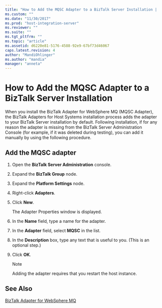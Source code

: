 ```yaml
---
title: "How to Add the MQSC Adapter to a BizTalk Server Installation | Microsoft Docs"
ms.custom: ""
ms.date: "11/30/2017"
ms.prod: "host-integration-server"
ms.reviewer: ""
ms.suite: ""
ms.tgt_pltfrm: ""
ms.topic: "article"
ms.assetid: d6220e81-5176-4588-92e9-67bf73d46067
caps.latest.revision: 4
author: "MandiOhlinger"
ms.author: "mandia"
manager: "anneta"
---
```

# How to Add the MQSC Adapter to a BizTalk Server Installation
When you install the BizTalk Adapter for WebSphere MQ (MQSC Adapter), the BizTalk Adapters for Host Systems installation process adds the adapter to your BizTalk Server installation by default. Following installation, if for any reason the adapter is missing from the BizTalk Server Administration Console (for example, if it was deleted during testing), you can add it manually by using the following procedure.  
  
## Add the MQSC adapter  
  
1.  Open the **BizTalk Server Administration** console.  
  
2.  Expand the **BizTalk Group** node.  
  
3.  Expand the **Platform Settings** node.  
  
4.  Right-click **Adapters**.  
  
5.  Click **New**.  
  
     The Adapter Properties window is displayed.  
  
6.  In the **Name** field, type a name for the adapter.  
  
7.  In the **Adapter** field, select **MQSC** in the list.  
  
8.  In the **Description** box, type any text that is useful to you. (This is an optional step.)  
  
9. Click **OK**.  
  
    > [!NOTE]
    >  Adding the adapter requires that you restart the host instance.  
  
## See Also  
 [BizTalk Adapter for WebSphere MQ](../core/biztalk-adapter-for-websphere-mq2.md)   